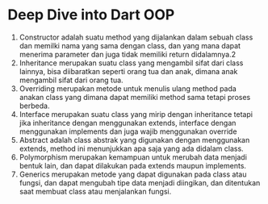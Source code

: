 # Deep Dive into Dart OOP

1. Constructor adalah suatu  method yang dijalankan dalam sebuah class dan memilki nama yang sama dengan class, dan yang mana dapat menerima parameter dan juga tidak memiliki return didalamnya.2
2. Inheritance merupakan suatu class yang mengambil sifat dari class lainnya, bisa diibaratkan seperti orang tua dan anak, dimana anak mengambil sifat dari orang tua.
3. Overriding merupakan metode untuk menulis ulang method pada anakan class yang dimana dapat memiliki method sama tetapi proses berbeda.
4. Interface merupakan suatu class yang mirip dengan inheritance tetapi jika inheritance dengan menggunakan extends, interface dengan menggunakan implements dan juga wajib menggunakan override
5. Abstract adalah class abstrak yang digunakan dengan menggunakan extends, method ini menunjukkan apa saja yang ada didalam class.
6. Polymorphism merupakan kemampuan untuk merubah data menjadi bentuk lain, dan dapat dilakukan pada extends maupun implements.
7. Generics merupakan metode yang dapat digunakan pada class atau fungsi, dan dapat mengubah tipe data menjadi diingikan, dan ditentukan saat membuat class atau menjalankan fungsi.